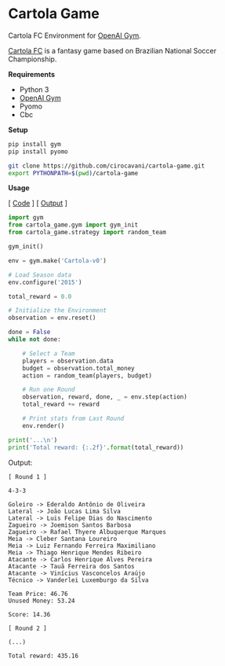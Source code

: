# Cartola Game

Cartola FC Environment for [OpenAI Gym](https://gym.openai.com/).

[Cartola FC](https://cartolafc.globo.com/) is a fantasy game based on Brazilian National Soccer Championship.

**Requirements**

* Python 3
* [OpenAI Gym](https://gym.openai.com/)
* Pyomo
* Cbc

**Setup**

```sh
pip install gym
pip install pyomo

git clone https://github.com/cirocavani/cartola-game.git
export PYTHONPATH=$(pwd)/cartola-game
```

**Usage**

[ [Code](examples/gym_random.py) ] [ [Output](examples/gym_random_out.txt) ]

```python
import gym
from cartola_game.gym import gym_init
from cartola_game.strategy import random_team

gym_init()

env = gym.make('Cartola-v0')

# Load Season data
env.configure('2015')

total_reward = 0.0

# Initialize the Environment
observation = env.reset()

done = False
while not done:

    # Select a Team
    players = observation.data
    budget = observation.total_money
    action = random_team(players, budget)

    # Run one Round
    observation, reward, done, _ = env.step(action)
    total_reward += reward

    # Print stats from Last Round
    env.render()

print('...\n')
print('Total reward: {:.2f}'.format(total_reward))
```

Output:

```text
[ Round 1 ]

4-3-3

Goleiro -> Ederaldo Antônio de Oliveira
Lateral -> João Lucas Lima Silva
Lateral -> Luis Felipe Dias do Nascimento
Zagueiro -> Joemison Santos Barbosa
Zagueiro -> Rafael Thyere Albuquerque Marques
Meia -> Cleber Santana Loureiro
Meia -> Luiz Fernando Ferreira Maximiliano
Meia -> Thiago Henrique Mendes Ribeiro
Atacante -> Carlos Henrique Alves Pereira
Atacante -> Tauã Ferreira dos Santos
Atacante -> Vinícius Vasconcelos Araújo
Técnico -> Vanderlei Luxemburgo da Silva

Team Price: 46.76
Unused Money: 53.24

Score: 14.36

[ Round 2 ]

(...)

Total reward: 435.16
```
